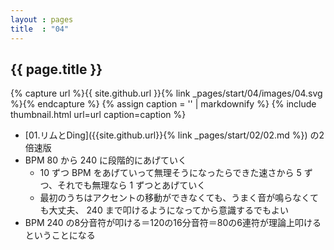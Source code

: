 ```yaml
---
layout : pages
title  : "04"
---
```


## {{ page.title }}

{% capture url %}{{ site.github.url }}{% link _pages/start/04/images/04.svg %}{% endcapture %}
{% assign caption = '' | markdownify %}
{% include thumbnail.html url=url caption=caption %}

* [01.リムとDing]({{site.github.url}}{% link _pages/start/02/02.md %}) の2倍速版
* BPM 80 から 240 に段階的にあげていく
  * 10 ずつ BPM をあげていって無理そうになったらできた速さから 5 ずつ、それでも無理なら 1 ずつとあげていく
  * 最初のうちはアクセントの移動ができなくても、うまく音が鳴らなくても大丈夫、 240 まで叩けるようになってから意識するでもよい
* BPM 240 の8分音符が叩ける＝120の16分音符＝80の6連符が理論上叩けるということになる